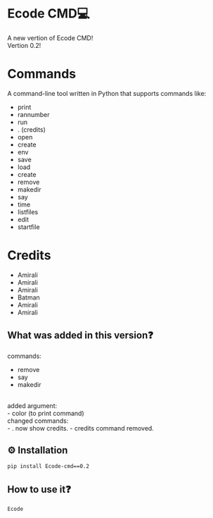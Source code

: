 # Ecode CMD💻
A new vertion of Ecode CMD!
<br>
Vertion 0.2!

# Commands
A command-line tool written in Python that supports commands like:
- print
- rannumber
- run
- . (credits) 
- open
- create
- env
- save
- load
- create
- remove
- makedir
- say
- time
- listfiles
- edit
- startfile

# Credits
- Amirali
- Amirali
- Amirali
- Batman
- Amirali
- Amirali

## What was added in this version❓
commands:
- remove
- say
- makedir
<br>
added argument:
<br>
- color (to print command)
<br>
changed commands:
<br>
- . now show credits.
- credits command removed.

## ⚙️ Installation
```bash
pip install Ecode-cmd==0.2
```

## How to use it❓
```bash
Ecode
```